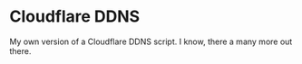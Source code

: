 Cloudflare DDNS
===============

My own version of a Cloudflare DDNS script. I know, there a many more out there.
